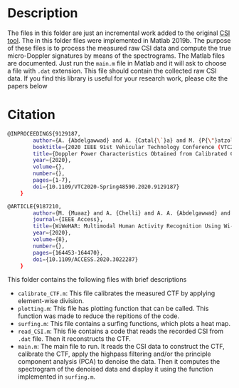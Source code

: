 # Description

The files in this folder are just an incremental work added to the original [CSI tool](https://github.com/dhalperi/linux-80211n-csitool-supplementary). The in this folder files were implemented in Matlab 2019b. The purpose of these files is to process the measured raw CSI data and compute the true micro-Doppler signatures by means of the spectrograms. The Matlab files are documented. Just run the `main.m` file in Matlab and it will ask to choose a file with `.dat` extension. This file should contain the collected raw CSI data. If you find this library is useful for your research work, please cite the papers below

# Citation

```bash
@INPROCEEDINGS{9129187,
        author={A. {Abdelgawwad} and A. {Catal{\`}a} and M. {P{\"}atzold}},
        booktitle={2020 IEEE 91st Vehicular Technology Conference (VTC2020-Spring)},
        title={Doppler Power Characteristics Obtained from Calibrated Channel State Information for Human Activity Recognition},
        year={2020},
        volume={},
        number={},
        pages={1-7},
        doi={10.1109/VTC2020-Spring48590.2020.9129187}
    }
```
```bash
@ARTICLE{9187210,
        author={M. {Muaaz} and A. {Chelli} and A. A. {Abdelgawwad} and A. C. {Mallofr{\'}e} and M. {P{\"}{a}tzold}},
        journal={IEEE Access},
        title={WiWeHAR: Multimodal Human Activity Recognition Using Wi-Fi and Wearable Sensing Modalities},
        year={2020},
        volume={8},
        number={},
        pages={164453-164470},
        doi={10.1109/ACCESS.2020.3022287}
    }
```
This folder contains the following files with brief descriptions

- `calibrate_CTF.m`: This file calibrates the measured CTF by applying element-wise division.
- `plotting.m`: This file has plotting function that can be called. This function was made to reduce the repitions of the code.
- `surfing.m`: This file contains a surfing functions, which plots a heat map.
- `read_CSI.m`: This file contains a code that reads the recorded CSI from `.dat` file. Then it reconstructs the CTF.
- `main.m`: The main file to run. It reads the CSI data to construct the CTF, calibrate the CTF, apply the highpass filtering and/or the principle component analysis (PCA) to denoise the data. Then it computes the spectrogram of the denoised data and display it using the function implemented in `surfing.m`.
